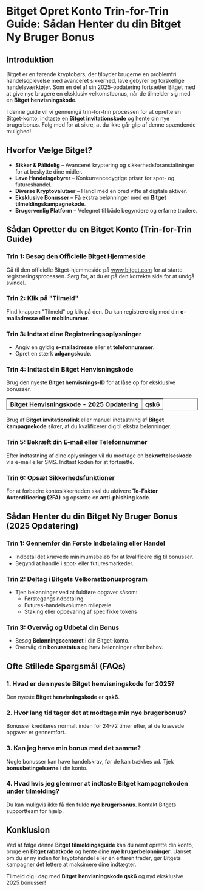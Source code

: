 <h1>Bitget Opret Konto Trin-for-Trin Guide: Sådan Henter du din Bitget Ny Bruger Bonus</h1>
<h2>Introduktion</h2>
<p>Bitget er en førende kryptobørs, der tilbyder brugerne en problemfri handelsoplevelse med avanceret sikkerhed, lave gebyrer og forskellige handelsværktøjer. Som en del af sin 2025-opdatering fortsætter Bitget med at give nye brugere en eksklusiv velkomstbonus, når de tilmelder sig med en <strong>Bitget henvisningskode</strong>.</p>
<p>I denne guide vil vi gennemgå trin-for-trin processen for at oprette en Bitget-konto, indtaste en <strong>Bitget invitationskode</strong> og hente din nye brugerbonus. Følg med for at sikre, at du ikke går glip af denne spændende mulighed!</p>

<h2>Hvorfor Vælge Bitget?</h2>
<ul>
    <li><strong>Sikker & Pålidelig</strong> – Avanceret kryptering og sikkerhedsforanstaltninger for at beskytte dine midler.</li>
    <li><strong>Lave Handelsgebyrer</strong> – Konkurrencedygtige priser for spot- og futureshandel.</li>
    <li><strong>Diverse Kryptovalutaer</strong> – Handl med en bred vifte af digitale aktiver.</li>
    <li><strong>Eksklusive Bonusser</strong> – Få ekstra belønninger med en <strong>Bitget tilmeldingskampagnekode</strong>.</li>
    <li><strong>Brugervenlig Platform</strong> – Velegnet til både begyndere og erfarne tradere.</li>
</ul>

<h2>Sådan Opretter du en Bitget Konto (Trin-for-Trin Guide)</h2>
<h3>Trin 1: Besøg den Officielle Bitget Hjemmeside</h3>
<p>Gå til den officielle Bitget-hjemmeside på <a href="https://www.bitget.com">www.bitget.com</a> for at starte registreringsprocessen. Sørg for, at du er på den korrekte side for at undgå svindel.</p>

<h3>Trin 2: Klik på "Tilmeld"</h3>
<p>Find knappen "Tilmeld" og klik på den. Du kan registrere dig med din <strong>e-mailadresse eller mobilnummer</strong>.</p>

<h3>Trin 3: Indtast dine Registreringsoplysninger</h3>
<ul>
    <li>Angiv en gyldig <strong>e-mailadresse</strong> eller et <strong>telefonnummer</strong>.</li>
    <li>Opret en stærk <strong>adgangskode</strong>.</li>
</ul>

<h3>Trin 4: Indtast din Bitget Henvisningskode</h3>
<p>Brug den nyeste <strong>Bitget henvisnings-ID</strong> for at låse op for eksklusive bonusser.</p>

<table border="1">
    <tr>
        <th>Bitget Henvisningskode - 2025 Opdatering</th>
        <th>qsk6</th>
    </tr>
</table>

<p>Brug af <strong>Bitget invitationslink</strong> eller manuel indtastning af <strong>Bitget kampagnekode</strong> sikrer, at du kvalificerer dig til ekstra belønninger.</p>

<h3>Trin 5: Bekræft din E-mail eller Telefonnummer</h3>
<p>Efter indtastning af dine oplysninger vil du modtage en <strong>bekræftelseskode</strong> via e-mail eller SMS. Indtast koden for at fortsætte.</p>

<h3>Trin 6: Opsæt Sikkerhedsfunktioner</h3>
<p>For at forbedre kontosikkerheden skal du aktivere <strong>To-Faktor Autentificering (2FA)</strong> og opsætte en <strong>anti-phishing kode</strong>.</p>

<h2>Sådan Henter du din Bitget Ny Bruger Bonus (2025 Opdatering)</h2>
<h3>Trin 1: Gennemfør din Første Indbetaling eller Handel</h3>
<ul>
    <li>Indbetal det krævede minimumsbeløb for at kvalificere dig til bonusser.</li>
    <li>Begynd at handle i spot- eller futuresmarkeder.</li>
</ul>

<h3>Trin 2: Deltag i Bitgets Velkomstbonusprogram</h3>
<ul>
    <li>Tjen belønninger ved at fuldføre opgaver såsom:
        <ul>
            <li>Førstegangsindbetaling</li>
            <li>Futures-handelsvolumen milepæle</li>
            <li>Staking eller opbevaring af specifikke tokens</li>
        </ul>
    </li>
</ul>

<h3>Trin 3: Overvåg og Udbetal din Bonus</h3>
<ul>
    <li>Besøg <strong>Belønningscenteret</strong> i din Bitget-konto.</li>
    <li>Overvåg din <strong>bonusstatus</strong> og hæv belønninger efter behov.</li>
</ul>

<h2>Ofte Stillede Spørgsmål (FAQs)</h2>
<h3>1. Hvad er den nyeste Bitget henvisningskode for 2025?</h3>
<p>Den nyeste <strong>Bitget henvisningskode</strong> er <strong>qsk6</strong>.</p>

<h3>2. Hvor lang tid tager det at modtage min nye brugerbonus?</h3>
<p>Bonusser krediteres normalt inden for 24-72 timer efter, at de krævede opgaver er gennemført.</p>

<h3>3. Kan jeg hæve min bonus med det samme?</h3>
<p>Nogle bonusser kan have handelskrav, før de kan trækkes ud. Tjek <strong>bonusbetingelserne</strong> i din konto.</p>

<h3>4. Hvad hvis jeg glemmer at indtaste Bitget kampagnekoden under tilmelding?</h3>
<p>Du kan muligvis ikke få den fulde <strong>nye brugerbonus</strong>. Kontakt Bitgets supportteam for hjælp.</p>

<h2>Konklusion</h2>
<p>Ved at følge denne <strong>Bitget tilmeldingsguide</strong> kan du nemt oprette din konto, bruge en <strong>Bitget rabatkode</strong> og hente dine <strong>nye brugerbelønninger</strong>. Uanset om du er ny inden for kryptohandel eller en erfaren trader, gør Bitgets kampagner det lettere at maksimere dine indtægter.</p>
<p>Tilmeld dig i dag med <strong>Bitget henvisningskode qsk6</strong> og nyd eksklusive 2025 bonusser!</p>
